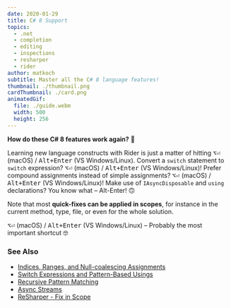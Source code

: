 ```yaml
---
date: 2020-01-29
title: C# 8 Support
topics:
  - .net
  - completion
  - editing
  - inspections
  - resharper
  - rider
author: matkoch
subtitle: Master all the C# 8 language features!
thumbnail: ./thumbnail.png
cardThumbnail: ./card.png
animatedGif:
  file: ./guide.webm
  width: 500
  height: 256
---
```


**How do these C# 8 features work again?** 🤔

Learning new language constructs with Rider is just a matter of hitting <kbd>⌥⏎</kbd> (macOS) / <kbd>Alt+Enter</kbd> (VS Windows/Linux). Convert a `switch` statement to `switch` expression? <kbd>⌥⏎</kbd> (macOS) / <kbd>Alt+Enter</kbd> (VS Windows/Linux)! Prefer compound assignments instead of simple assignments? <kbd>⌥⏎</kbd> (macOS) / <kbd>Alt+Enter</kbd> (VS Windows/Linux)! Make use of `IAsyncDisposable` and `using` declarations? You know what – Alt-Enter! 🙃

Note that most **quick-fixes can be applied in scopes**, for instance in the current method, type, file, or even for the whole solution.

<kbd>⌥⏎</kbd> (macOS) / <kbd>Alt+Enter</kbd> (VS Windows/Linux) – Probably the most important shortcut 🤓

### See Also

- [Indices, Ranges, and Null-coalescing Assignments](https://blog.jetbrains.com/dotnet/2019/04/24/indices-ranges-null-coalescing-assignments-look-new-language-features-c-8/)
- [Switch Expressions and Pattern-Based Usings](https://blog.jetbrains.com/dotnet/2019/05/14/switch-expressions-pattern-based-usings-look-new-language-features-c-8/)
- [Recursive Pattern Matching](https://blog.jetbrains.com/dotnet/2019/07/09/recursive-pattern-matching-look-new-language-features-c-8/)
- [Async Streams](https://blog.jetbrains.com/dotnet/2019/09/16/async-streams-look-new-language-features-c-8/)
- [ReSharper - Fix in Scope](https://www.jetbrains.com/help/resharper/Code_Analysis__Fix_in_Scope.html#)
